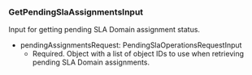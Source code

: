 ### GetPendingSlaAssignmentsInput
Input for getting pending SLA Domain assignment status.

- pendingAssignmentsRequest: PendingSlaOperationsRequestInput
  - Required. Object with a list of object IDs to use when retrieving pending SLA Domain assignments.
